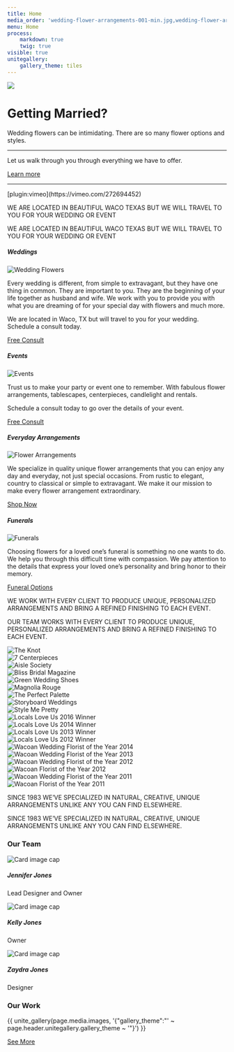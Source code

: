 ```yaml
---
title: Home
media_order: 'wedding-flower-arrangements-001-min.jpg,wedding-flower-arrangements-002-min.jpg,wedding-flower-arrangements-003-min.jpg,wedding-flower-arrangements-004-min.jpg,wedding-flower-arrangements-005-min.jpg,wedding-flower-arrangements-006-min.jpg,wedding-flower-arrangements-007-min.jpg,wedding-flower-arrangements-008-min.jpg,wedding-flower-arrangements-009-min.jpg,wedding-flower-arrangements-010-min.jpg,wedding-flower-arrangements-011-min.jpg,wedding-flower-arrangements-012-min.jpg,wedding-flower-arrangements-013-min.jpg,wedding-flower-arrangements-014-min.jpg,wedding-flower-arrangements-015-min.jpg,wedding-flower-arrangements-016-min.jpg,wedding-flower-arrangements-017-min.jpg,wedding-flower-arrangements-018-min.jpg,wedding-flower-arrangements-019-min.jpg,wedding-flower-arrangements-020-min.jpg,wedding-flower-arrangements-021-min.jpg,wedding-flower-arrangements-022-min.jpg,wedding-flower-arrangements-023-min.jpg,wedding-flower-arrangements-024-min.jpg,wedding-flower-arrangements-025-min.jpg,wedding-flower-arrangements-026-min.jpg,wedding-flower-arrangements-027-min.jpg,wedding-flower-arrangements-028-min.jpg,wedding-flower-arrangements-029-min.jpg,wedding-flower-arrangements-030-min.jpg,wedding-flower-arrangements-031-min.jpg,wedding-flower-arrangements-032-min.jpg,wedding-flower-arrangements-033-min.jpg,wedding-flower-arrangements-034-min.jpg,wedding-flower-arrangements-035-min.jpg,wedding-flower-arrangements-036-min.jpg,wedding-flower-arrangements-037-min.jpg,wedding-flower-arrangements-038-min.jpg,wedding-flower-arrangements-039-min.jpg,wedding-flower-arrangements-040-min.jpg,wedding-flower-arrangements-041-min.jpg,wedding-flower-arrangements-042-min.jpg,wedding-flower-arrangements-043-min.jpg'
menu: Home
process:
    markdown: true
    twig: true
visible: true
unitegallery:
    gallery_theme: tiles
---
```


<div class="container-fluid pl-0 pt-0 pr-0 pb-5 parallax">
    <div class="row">
        <div class="col-lg-8"><img class="img-fluid" src="user/images/getting-married.jpg"></div>
        <div class="col-lg-4 pl-5 pr-5 pb-5 text-center">
            <h1 class="display-3 pb-5 handwritten">Getting Married?</h1>
            <p class="lead">Wedding flowers can be intimidating. There are so many flower options and styles.</p>
            <hr class="my-4">
            <p>Let us walk through you through everything we have to offer.</p>
            <p class="lead">
                <a class="btn btn-primary btn-lg" href="/weddings" role="button">Learn more</a>
            </p>
            <hr class="my-4">
            [plugin:vimeo](https://vimeo.com/272694452)
        </div>
    </div>
</div>
<div class="box"></div>
<div class="parallax">
    <div class="d-none d-lg-block d-xl-block dark-box">
        <div class="p-5 handwritten"><p class="display-4">WE ARE LOCATED IN BEAUTIFUL WACO TEXAS BUT WE WILL TRAVEL TO YOU FOR YOUR WEDDING OR EVENT</p></div>
    </div>
    <div class="d-block d-lg-none d-xl-none dark-box-sm">
        <div class="p-5 handwritten"><p class="h2">WE ARE LOCATED IN BEAUTIFUL WACO TEXAS BUT WE WILL TRAVEL TO YOU FOR YOUR WEDDING OR EVENT</p></div>
    </div>
</div>
<div class="container-fluid p-5">
    <div class="row">
        <div class="col-lg-3 pb-5">
            <div class="card border-light">
                <h5 class="card-title border border-gray rounded text-center h2">Weddings</h5>
                <img class="card-img-top" src="user/images/wedding-flowers.jpg" alt="Wedding Flowers">
                <div class="card-body">
                    <p class="card-text">Every wedding is different, from simple to extravagant, but they have one thing in common. They are important to you. They are the beginning of your life together as husband and wife. We work with you to provide you with what you are dreaming of for your special day with flowers and much more.</p>
                    <p class="card-text">We are located in Waco, TX but will travel to you for your wedding. Schedule a consult today.</p>  
                    <a href="#" class="btn btn-primary">Free Consult</a>
                </div>
            </div>
    </div>
    <div class="col-lg-3 pb-5">
            <div class="card border-light">
                <h5 class="card-title border border-gray rounded text-center h2">Events</h5>
                <img class="card-img-top" src="user/images/events.jpg" alt="Events">
                <div class="card-body">
                    <p class="card-text">Trust us to make your party or event one to remember. With fabulous flower arrangements, tablescapes, centerpieces, candlelight and rentals.</p>
                    <p class="card-text">Schedule a consult today to go over the details of your event.</p>  
                    <a href="#" class="btn btn-primary">Free Consult</a>
                </div>
            </div>
        </div>
        <div class="col-lg-3 pb-5">
            <div class="card border-light">
                <h5 class="card-title border border-gray rounded text-center h2">Everyday Arrangements</h5>
                <img class="card-img-top" src="user/images/flower-arrangements.jpg" alt="Flower Arrangements">
                <div class="card-body">
                    <p class="card-text">We specialize in quality unique flower arrangements that you can enjoy any day and everyday, not just special occasions. From rustic to elegant, country to classical or simple to extravagant. We make it our mission to make every flower arrangement extraordinary.</p>
                    <a href="#" class="btn btn-primary">Shop Now</a>
                </div>
            </div>
        </div>
        <div class="col-lg-3 pb-5">
            <div class="card border-light">
                <h5 class="card-title border border-gray rounded text-center h2">Funerals</h5>
                <img class="card-img-top" src="user/images/funerals.jpg" alt="Funerals">
                <div class="card-body">
                    <p class="card-text">Choosing flowers for a loved one’s funeral is something no one wants to do. We help you through this difficult time with compassion. We pay attention to the details that express your loved one’s personality and bring honor to their memory.</p>
                    <a href="#" class="btn btn-primary">Funeral Options</a>
                </div>
            </div>
        </div>
    </div>
</div>
<div class="parallax">
    <div class="d-none d-lg-block d-xl-block dark-box">
        <div class="p-5 handwritten"><p class="display-4">WE WORK WITH EVERY CLIENT TO PRODUCE <span class="font-weight-bold">UNIQUE, PERSONALIZED ARRANGEMENTS</span> AND BRING A REFINED FINISHING TO EACH EVENT.</p></div>
    </div>
    <div class="d-block d-lg-none d-xl-none dark-box-sm">
        <div class="p-5 handwritten"><p class="h2">OUR TEAM WORKS WITH EVERY CLIENT TO PRODUCE <span class="font-weight-bold">UNIQUE, PERSONALIZED ARRANGEMENTS</span> AND BRING A REFINED FINISHING TO EACH EVENT.</p></div>
    </div>
</div>
<div class="container-fluid" >
  <div class="row">
    <div class="col-lg-2 col-6 p-5">
        <img src="user/images/the-knot-min.png" alt="The Knot">
    </div>
    <div class="col-lg-2 col-6 p-5">
        <img src="user/images/7-centerpieces-min.png" alt="7 Centerpieces">
    </div>
    <div class="col-lg-2 col-6 p-5">
        <img src="user/images/aisle-society-min.png" alt="Aisle Society">
    </div>
    <div class="col-lg-2 col-6 p-5">
        <img src="user/images/bliss-bridal-magazine-min.png" alt="Bliss Bridal Magazine">
    </div>
    <div class="col-lg-2 col-6 p-5">
        <img src="user/images/green-wedding-shoes-min.png" alt="Green Wedding Shoes">
    </div>
    <div class="col-lg-2 col-6 p-5">
        <img src="user/images/magnolia-rouge-min.jpg" alt="Magnolia Rouge">
    </div>
    <div class="col-lg-2 col-6 p-5">
        <img src="user/images/perfect-palette-min.png" alt="The Perfect Palette">
    </div>
    <div class="col-lg-2 col-6 p-5">
        <img src="user/images/storyboard-weddings-min.png" alt="Storyboard Weddings">
    </div>
    <div class="col-lg-2 col-6 p-5">
        <img src="user/images/style-me-pretty-min.jpg" alt="Style Me Pretty">
    </div>
    <div class="col-lg-2 col-6 p-5">
        <img src="user/images/locals-love-us-2016-min.png" alt="Locals Love Us 2016 Winner">
    </div>
    <div class="col-lg-2 col-6 p-5">
        <img src="user/images/locals-love-us-2014-min.png" alt="Locals Love Us 2014 Winner">
    </div>
    <div class="col-lg-2 col-6 p-5">
        <img src="user/images/locals-love-us-2013-min.png" alt="Locals Love Us 2013 Winner">
    </div>
    <div class="col-lg-2 col-6 p-5">
        <img src="user/images/locals-love-us-2012-min.png" alt="Locals Love Us 2012 Winner">
    </div>
    <div class="col-lg-2 col-6 p-5">
        <img src="user/images/2014-wacoan-wedding-florist-min.png" alt="Wacoan Wedding Florist of the Year 2014">
    </div>
    <div class="col-lg-2 col-6 p-5">
        <img src="user/images/2013-wacoan-wedding-florist-min.png" alt="Wacoan Wedding Florist of the Year 2013">
    </div>
    <div class="col-lg-2 col-6 p-5">
        <img src="user/images/2012-wacoan-wedding-florist-min.png" alt="Wacoan Wedding Florist of the Year 2012">
    </div>
    <div class="col-lg-2 col-6 p-5">
        <img src="user/images/2012-wacoan-florist-min.png" alt="Wacoan Florist of the Year 2012">
    </div>
    <div class="col-lg-2 col-6 p-5">
        <img src="user/images/2011-wacoan-wedding-florist-min.png" alt="Wacoan Wedding Florist of the Year 2011">
    </div>
    <div class="col-lg-2 col-6 p-5">
        <img src="user/images/2011-wacoan-florist-min.png" alt="Wacoan Florist of the Year 2011">
    </div>
  </div>
</div>
<div class="parallax">
    <div class="d-none d-lg-block d-xl-block dark-box">
        <div class="p-5 handwritten"><p class="display-4">SINCE 1983 WE’VE SPECIALIZED IN NATURAL, CREATIVE, UNIQUE ARRANGEMENTS UNLIKE ANY YOU CAN FIND ELSEWHERE.</p></div>
    </div>
    <div class="d-block d-lg-none d-xl-none dark-box-sm">
        <div class="p-5 handwritten"><p class="h2">SINCE 1983 WE’VE SPECIALIZED IN NATURAL, CREATIVE, UNIQUE ARRANGEMENTS UNLIKE ANY YOU CAN FIND ELSEWHERE.</p></div>
    </div>
</div>
<div class="container p-5">
    <div class="p-5">
        <h3 class="border border-gray rounded display-3 text-center">Our Team</h3>
    </div>
<div class="card-deck text-center">
  <div class="card border-light">
    <img class="card-img-top rounded-circle" src="user/images/jennifer-jones-min.jpg" alt="Card image cap">
    <div class="card-body">
      <h5 class="card-title">Jennifer Jones</h5>
      <p class="card-text">Lead Designer and Owner</p>
    </div>
  </div>
  <div class="card border-light">
    <img class="card-img-top rounded-circle" src="user/images/kelly-jones-min.jpg" alt="Card image cap">
    <div class="card-body">
      <h5 class="card-title">Kelly Jones</h5>
      <p class="card-text">Owner</p>
    </div>
  </div>
    <div class="card border-light">
    <img class="card-img-top rounded-circle" src="user/images/zaydra-jones-min.jpg" alt="Card image cap">
    <div class="card-body">
      <h5 class="card-title">Zaydra Jones</h5>
      <p class="card-text">Designer</p>
    </div>
  </div>
</div>
</div>
<div class="pb-5"></div>
<section class="container p5 text-center">
    <div class="p-5">
        <h3 class="border border-gray rounded display-3">Our Work</h3>
    </div>
    <div class="gallery-container {{ page.header.class }}">
    {{ unite_gallery(page.media.images, '{"gallery_theme":"' ~ page.header.unitegallery.gallery_theme ~ '"}') }}
    </div>
    <p class="p-5">
    <a href="#" class="btn btn-primary btn-lg p-3">See More</a>
    </p>
</section>